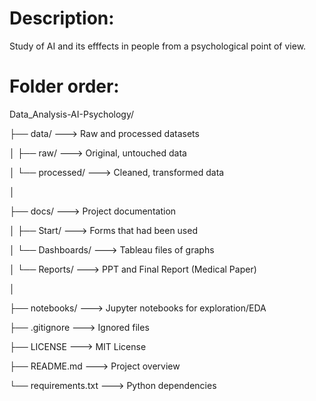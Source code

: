 # Description:
Study of AI and its efffects in people from a psychological point of view.

# Folder order:
Data_Analysis-AI-Psychology/

├── data/ ---> Raw and processed datasets

│   ├── raw/ ---> Original, untouched data 

│   └── processed/ ---> Cleaned, transformed data

│

├── docs/ ---> Project documentation

│   ├── Start/ ---> Forms that had been used

│   └── Dashboards/ ---> Tableau files of graphs

│   └── Reports/ ---> PPT and Final Report (Medical Paper)

│

├── notebooks/ ---> Jupyter notebooks for exploration/EDA

├── .gitignore ---> Ignored files

├── LICENSE ---> MIT License

├── README.md ---> Project overview

└── requirements.txt ---> Python dependencies 
